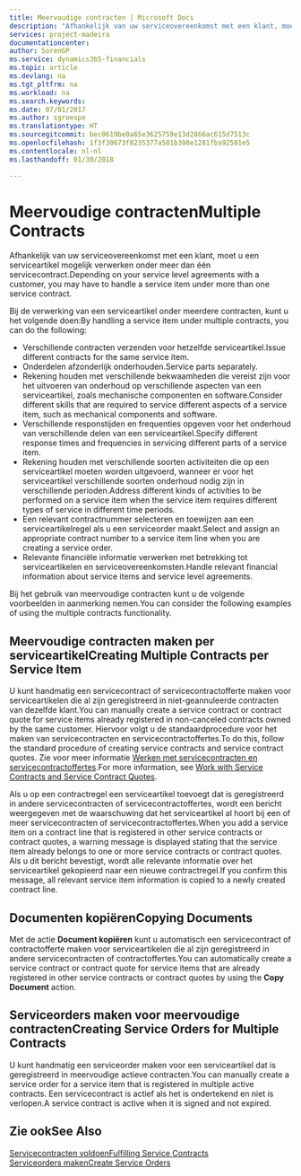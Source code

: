 ```yaml
---
title: Meervoudige contracten | Microsoft Docs
description: "Afhankelijk van uw serviceovereenkomst met een klant, moet u een serviceartikel mogelijk verwerken onder meer dan één servicecontract."
services: project-madeira
documentationcenter: 
author: SorenGP
ms.service: dynamics365-financials
ms.topic: article
ms.devlang: na
ms.tgt_pltfrm: na
ms.workload: na
ms.search.keywords: 
ms.date: 07/01/2017
ms.author: sgroespe
ms.translationtype: HT
ms.sourcegitcommit: bec0619be0a65e3625759e13d2866ac615d7513c
ms.openlocfilehash: 1f3f30673f8235377a581b398e1281fba92501e5
ms.contentlocale: nl-nl
ms.lasthandoff: 01/30/2018

---
```

# <a name="multiple-contracts"></a><span data-ttu-id="6a9b8-103">Meervoudige contracten</span><span class="sxs-lookup"><span data-stu-id="6a9b8-103">Multiple Contracts</span></span>
<span data-ttu-id="6a9b8-104">Afhankelijk van uw serviceovereenkomst met een klant, moet u een serviceartikel mogelijk verwerken onder meer dan één servicecontract.</span><span class="sxs-lookup"><span data-stu-id="6a9b8-104">Depending on your service level agreements with a customer, you may have to handle a service item under more than one service contract.</span></span>  
  
<span data-ttu-id="6a9b8-105">Bij de verwerking van een serviceartikel onder meerdere contracten, kunt u het volgende doen:</span><span class="sxs-lookup"><span data-stu-id="6a9b8-105">By handling a service item under multiple contracts, you can do the following:</span></span>  
  
* <span data-ttu-id="6a9b8-106">Verschillende contracten verzenden voor hetzelfde serviceartikel.</span><span class="sxs-lookup"><span data-stu-id="6a9b8-106">Issue different contracts for the same service item.</span></span>  
* <span data-ttu-id="6a9b8-107">Onderdelen afzonderlijk onderhouden.</span><span class="sxs-lookup"><span data-stu-id="6a9b8-107">Service parts separately.</span></span>  
* <span data-ttu-id="6a9b8-108">Rekening houden met verschillende bekwaamheden die vereist zijn voor het uitvoeren van onderhoud op verschillende aspecten van een serviceartikel, zoals mechanische componenten en software.</span><span class="sxs-lookup"><span data-stu-id="6a9b8-108">Consider different skills that are required to service different aspects of a service item, such as mechanical components and software.</span></span>  
* <span data-ttu-id="6a9b8-109">Verschillende responstijden en frequenties opgeven voor het onderhoud van verschillende delen van een serviceartikel.</span><span class="sxs-lookup"><span data-stu-id="6a9b8-109">Specify different response times and frequencies in servicing different parts of a service item.</span></span>  
* <span data-ttu-id="6a9b8-110">Rekening houden met verschillende soorten activiteiten die op een serviceartikel moeten worden uitgevoerd, wanneer er voor het serviceartikel verschillende soorten onderhoud nodig zijn in verschillende perioden.</span><span class="sxs-lookup"><span data-stu-id="6a9b8-110">Address different kinds of activities to be performed on a service item when the service item requires different types of service in different time periods.</span></span>  
* <span data-ttu-id="6a9b8-111">Een relevant contractnummer selecteren en toewijzen aan een serviceartikelregel als u een serviceorder maakt.</span><span class="sxs-lookup"><span data-stu-id="6a9b8-111">Select and assign an appropriate contract number to a service item line when you are creating a service order.</span></span>  
* <span data-ttu-id="6a9b8-112">Relevante financiële informatie verwerken met betrekking tot serviceartikelen en serviceovereenkomsten.</span><span class="sxs-lookup"><span data-stu-id="6a9b8-112">Handle relevant financial information about service items and service level agreements.</span></span>  
  
<span data-ttu-id="6a9b8-113">Bij het gebruik van meervoudige contracten kunt u de volgende voorbeelden in aanmerking nemen.</span><span class="sxs-lookup"><span data-stu-id="6a9b8-113">You can consider the following examples of using the multiple contracts functionality.</span></span>  
  
## <a name="creating-multiple-contracts-per-service-item"></a><span data-ttu-id="6a9b8-114">Meervoudige contracten maken per serviceartikel</span><span class="sxs-lookup"><span data-stu-id="6a9b8-114">Creating Multiple Contracts per Service Item</span></span>  
<span data-ttu-id="6a9b8-115">U kunt handmatig een servicecontract of servicecontractofferte maken voor serviceartikelen die al zijn geregistreerd in niet-geannuleerde contracten van dezelfde klant.</span><span class="sxs-lookup"><span data-stu-id="6a9b8-115">You can manually create a service contract or contract quote for service items already registered in non-canceled contracts owned by the same customer.</span></span> <span data-ttu-id="6a9b8-116">Hiervoor volgt u de standaardprocedure voor het maken van servicecontracten en servicecontractoffertes.</span><span class="sxs-lookup"><span data-stu-id="6a9b8-116">To do this, follow the standard procedure of creating service contracts and service contract quotes.</span></span> <span data-ttu-id="6a9b8-117">Zie voor meer informatie [Werken met servicecontracten en servicecontractoffertes](service-how-to-create-service-contracts-and-service-contract-quotes.md).</span><span class="sxs-lookup"><span data-stu-id="6a9b8-117">For more information, see [Work with Service Contracts and Service Contract Quotes](service-how-to-create-service-contracts-and-service-contract-quotes.md).</span></span>  
  
<span data-ttu-id="6a9b8-118">Als u op een contractregel een serviceartikel toevoegt dat is geregistreerd in andere servicecontracten of servicecontractoffertes, wordt een bericht weergegeven met de waarschuwing dat het serviceartikel al hoort bij een of meer servicecontracten of servicecontractoffertes.</span><span class="sxs-lookup"><span data-stu-id="6a9b8-118">When you add a service item on a contract line that is registered in other service contracts or contract quotes, a warning message is displayed stating that the service item already belongs to one or more service contracts or contract quotes.</span></span> <span data-ttu-id="6a9b8-119">Als u dit bericht bevestigt, wordt alle relevante informatie over het serviceartikel gekopieerd naar een nieuwe contractregel.</span><span class="sxs-lookup"><span data-stu-id="6a9b8-119">If you confirm this message, all relevant service item information is copied to a newly created contract line.</span></span>  
  
## <a name="copying-documents"></a><span data-ttu-id="6a9b8-120">Documenten kopiëren</span><span class="sxs-lookup"><span data-stu-id="6a9b8-120">Copying Documents</span></span>  
<span data-ttu-id="6a9b8-121">Met de actie **Document kopiëren** kunt u automatisch een servicecontract of contractofferte maken voor serviceartikelen die al zijn geregistreerd in andere servicecontracten of contractoffertes.</span><span class="sxs-lookup"><span data-stu-id="6a9b8-121">You can automatically create a service contract or contract quote for service items that are already registered in other service contracts or contract quotes by using the **Copy Document** action.</span></span>  
  
## <a name="creating-service-orders-for-multiple-contracts"></a><span data-ttu-id="6a9b8-122">Serviceorders maken voor meervoudige contracten</span><span class="sxs-lookup"><span data-stu-id="6a9b8-122">Creating Service Orders for Multiple Contracts</span></span>  
<span data-ttu-id="6a9b8-123">U kunt handmatig een serviceorder maken voor een serviceartikel dat is geregistreerd in meervoudige actieve contracten.</span><span class="sxs-lookup"><span data-stu-id="6a9b8-123">You can manually create a service order for a service item that is registered in multiple active contracts.</span></span> <span data-ttu-id="6a9b8-124">Een servicecontract is actief als het is ondertekend en niet is verlopen.</span><span class="sxs-lookup"><span data-stu-id="6a9b8-124">A service contract is active when it is signed and not expired.</span></span>  
  
## <a name="see-also"></a><span data-ttu-id="6a9b8-125">Zie ook</span><span class="sxs-lookup"><span data-stu-id="6a9b8-125">See Also</span></span>  
[<span data-ttu-id="6a9b8-126">Servicecontracten voldoen</span><span class="sxs-lookup"><span data-stu-id="6a9b8-126">Fulfilling Service Contracts</span></span>](service-fulfill-service-contracts.md)  
[<span data-ttu-id="6a9b8-127">Serviceorders maken</span><span class="sxs-lookup"><span data-stu-id="6a9b8-127">Create Service Orders</span></span>](service-how-to-create-service-orders.md)  

